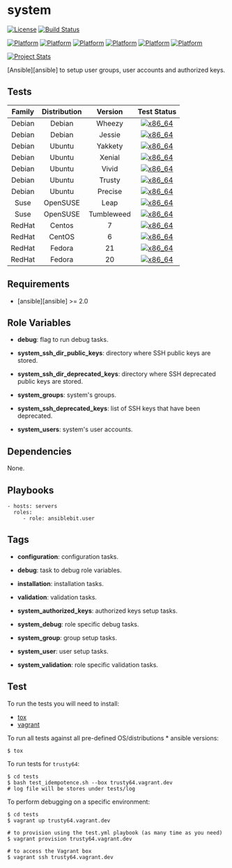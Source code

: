 # system

[![License](https://img.shields.io/badge/license-New%20BSD-blue.svg?style=flat)](https://raw.githubusercontent.com/ansiblebit/system/master/LICENSE)
[![Build Status](https://travis-ci.org/ansiblebit/system.svg?branch=master)](https://travis-ci.org/ansiblebit/system)

[![Platform](http://img.shields.io/badge/platform-debian-a80030.svg?style=flat)](#)
[![Platform](http://img.shields.io/badge/platform-centos-932279.svg?style=flat)](#)
[![Platform](http://img.shields.io/badge/platform-fedora-3c6eb4.svg?style=flat)](#)
[![Platform](http://img.shields.io/badge/platform-opensuse-73ba25.svg?style=flat)](#)
[![Platform](http://img.shields.io/badge/platform-redhat-cc0000.svg?style=flat)](#)
[![Platform](http://img.shields.io/badge/platform-ubuntu-dd4814.svg?style=flat)](#)

[![Project Stats](https://www.openhub.net/p/ansiblebit-system/widgets/project_thin_badge.gif)](https://www.openhub.net/p/ansiblebit-system/)

[Ansible][ansible] to setup user groups, user accounts and authorized keys.


## Tests

| Family | Distribution | Version | Test Status |
|:-:|:-:|:-:|:-:|
| Debian | Debian   | Wheezy     | [![x86_64](http://img.shields.io/badge/x86_64-passed-006400.svg?style=flat)](#) |
| Debian | Debian   | Jessie     | [![x86_64](http://img.shields.io/badge/x86_64-passed-006400.svg?style=flat)](#) |
| Debian | Ubuntu   | Yakkety    | [![x86_64](http://img.shields.io/badge/x86_64-passed-006400.svg?style=flat)](#) |
| Debian | Ubuntu   | Xenial     | [![x86_64](http://img.shields.io/badge/x86_64-passed-006400.svg?style=flat)](#) |
| Debian | Ubuntu   | Vivid      | [![x86_64](http://img.shields.io/badge/x86_64-passed-006400.svg?style=flat)](#) |
| Debian | Ubuntu   | Trusty     | [![x86_64](http://img.shields.io/badge/x86_64-passed-006400.svg?style=flat)](#) |
| Debian | Ubuntu   | Precise    | [![x86_64](http://img.shields.io/badge/x86_64-passed-006400.svg?style=flat)](#) |
| Suse   | OpenSUSE | Leap       | [![x86_64](http://img.shields.io/badge/x86_64-passed-006400.svg?style=flat)](#) |
| Suse   | OpenSUSE | Tumbleweed | [![x86_64](http://img.shields.io/badge/x86_64-passed-006400.svg?style=flat)](#) |
| RedHat | Centos   | 7          | [![x86_64](http://img.shields.io/badge/x86_64-passed-006400.svg?style=flat)](#) |
| RedHat | CentOS   | 6          | [![x86_64](http://img.shields.io/badge/x86_64-passed-006400.svg?style=flat)](#) |
| RedHat | Fedora   | 21         | [![x86_64](http://img.shields.io/badge/x86_64-passed-006400.svg?style=flat)](#) |
| RedHat | Fedora   | 20         | [![x86_64](http://img.shields.io/badge/x86_64-passed-006400.svg?style=flat)](#) |


## Requirements

- [ansible][ansible] >= 2.0


## Role Variables

- **debug**: flag to run debug tasks.

- **system_ssh_dir_public_keys**: directory where SSH public keys are stored.
- **system_ssh_dir_deprecated_keys**: directory where SSH deprecated public keys are stored.
- **system_groups**: system's groups.
- **system_ssh_deprecated_keys**: list of SSH keys that have been deprecated.
- **system_users**: system's user accounts.


## Dependencies

None.


## Playbooks

    - hosts: servers
      roles:
         - role: ansiblebit.user


## Tags

- **configuration**: configuration tasks.
- **debug**: task to debug role variables.
- **installation**: installation tasks.
- **validation**: validation tasks.

- **system_authorized_keys**: authorized keys setup tasks.
- **system_debug**: role specific debug tasks.
- **system_group**: group setup tasks.
- **system_user**: user setup tasks.
- **system_validation**: role specific validation tasks.


## Test

To run the tests you will need to install:

- [tox](https://tox.readthedocs.org/)
- [vagrant](https://www.vagrantup.com/)

To run all tests against all pre-defined OS/distributions * ansible versions:

```
$ tox
```

To run tests for `trusty64`:

```
$ cd tests
$ bash test_idempotence.sh --box trusty64.vagrant.dev
# log file will be stores under tests/log
```

To perform debugging on a specific environment:

```
$ cd tests
$ vagrant up trusty64.vagrant.dev

# to provision using the test.yml playbook (as many time as you need)
$ vagrant provision trusty64.vagrant.dev

# to access the Vagrant box
$ vagrant ssh trusty64.vagrant.dev
```



